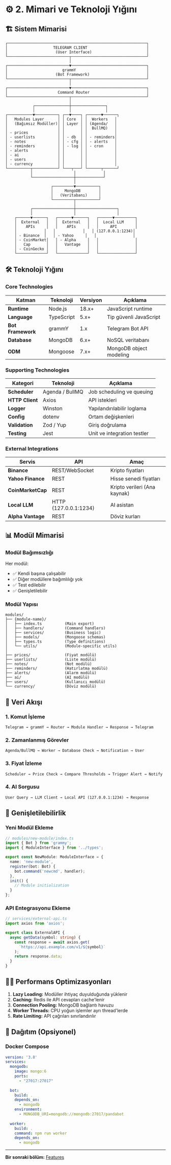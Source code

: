 # ⚙️ 2. Mimari ve Teknoloji Yığını

## 🏗️ Sistem Mimarisi

```
┌─────────────────────────────────────────────────────────────┐
│                    TELEGRAM CLIENT                          │
│                     (User Interface)                        │
└───────────────────────────┬─────────────────────────────────┘
                            │
┌───────────────────────────▼─────────────────────────────────┐
│                        grammY                               │
│                     (Bot Framework)                         │
└───────────────────────────┬─────────────────────────────────┘
                            │
┌───────────────────────────▼─────────────────────────────────┐
│                      Command Router                         │
└───────────────────────────┬─────────────────────────────────┘
                            │
            ┌───────────────┼───────────────┐
            │               │               │
┌───────────▼──────────┐ ┌──▼────┐ ┌──────▼──────┐
│   Modules Layer      │ │ Core  │ │  Workers   │
│   (Bağımsız Modüller)│ │ Layer │ │ (Agenda/   │
│                      │ │       │ │  BullMQ)   │
│ - prices             │ │       │ │            │
│ - userlists          │ │ - db  │ │ - reminders│
│ - notes              │ │ - cfg │ │ - alerts   │
│ - reminders          │ │ - log │ │ - cron     │
│ - alerts             │ │       │ │            │
│ - ai                 │ │       │ │            │
│ - users              │ │       │ │            │
│ - currency           │ │       │ │            │
└──────────┬───────────┘ └───┬───┘ └──────┬──────┘
           │                  │            │
           └──────────────────┼────────────┘
                              │
                    ┌─────────▼──────────┐
                    │     MongoDB        │
                    │   (Veritabanı)     │
                    └─────────┬──────────┘
                              │
           ┌──────────────────┼──────────────────┐
           │                  │                  │
    ┌──────▼──────┐   ┌──────▼──────┐   ┌──────▼─────────┐
    │  External   │   │  External   │   │  Local LLM     │
    │    APIs     │   │    APIs     │   │     API        │
    │            │   │            │   │ (127.0.0.1:1234)│
    │ - Binance  │   │ - Yahoo     │   │                │
    │ - CoinMarket│   │ - Alpha     │   │                │
    │   Cap       │   │   Vantage   │   │                │
    │ - CoinGecko │   │             │   │                │
    └─────────────┘   └─────────────┘   └────────────────┘
```

## 🛠️ Teknoloji Yığını

### Core Technologies

| Katman | Teknoloji | Versiyon | Açıklama |
|--------|-----------|----------|----------|
| **Runtime** | Node.js | 18.x+ | JavaScript runtime |
| **Language** | TypeScript | 5.x+ | Tip güvenli JavaScript |
| **Bot Framework** | grammY | 1.x | Telegram Bot API |
| **Database** | MongoDB | 6.x+ | NoSQL veritabanı |
| **ODM** | Mongoose | 7.x+ | MongoDB object modeling |

### Supporting Technologies

| Kategori | Teknoloji | Açıklama |
|----------|-----------|----------|
| **Scheduler** | Agenda / BullMQ | Job scheduling ve queuing |
| **HTTP Client** | Axios | API istekleri |
| **Logger** | Winston | Yapılandırılabilir loglama |
| **Config** | dotenv | Ortam değişkenleri |
| **Validation** | Zod / Yup | Giriş doğrulama |
| **Testing** | Jest | Unit ve integration testler |

### External Integrations

| Servis | API | Amaç |
|--------|-----|------|
| **Binance** | REST/WebSocket | Kripto fiyatları |
| **Yahoo Finance** | REST | Hisse senedi fiyatları |
| **CoinMarketCap** | REST | Kripto verileri (Ana kaynak) |
| **Local LLM** | HTTP (127.0.0.1:1234) | AI asistan |
| **Alpha Vantage** | REST | Döviz kurları |

## 📊 Modül Mimarisi

### Modül Bağımsızlığı

Her modül:
- ✅ Kendi başına çalışabilir
- ✅ Diğer modüllere bağımlılığı yok
- ✅ Test edilebilir
- ✅ Genişletilebilir

### Modül Yapısı

```
modules/
├── {module-name}/
│   ├── index.ts          (Main export)
│   ├── handlers/         (Command handlers)
│   ├── services/         (Business logic)
│   ├── models/           (Mongoose schemas)
│   ├── types.ts          (Type definitions)
│   └── utils/            (Module-specific utils)
│
├── prices/               (Fiyat modülü)
├── userlists/            (Liste modülü)
├── notes/                (Not modülü)
├── reminders/            (Hatırlatma modülü)
├── alerts/               (Alarm modülü)
├── ai/                   (AI modülü)
├── users/                (Kullanıcı modülü)
└── currency/             (Döviz modülü)
```

## 🔄 Veri Akışı

### 1. Komut İşleme

```
Telegram → grammY → Router → Module Handler → Response → Telegram
```

### 2. Zamanlanmış Görevler

```
Agenda/BullMQ → Worker → Database Check → Notification → User
```

### 3. Fiyat İzleme

```
Scheduler → Price Check → Compare Thresholds → Trigger Alert → Notify
```

### 4. AI Sorgusu

```
User Query → LLM Client → Local API (127.0.0.1:1234) → Response
```

## 🔌 Genişletilebilirlik

### Yeni Modül Ekleme

```typescript
// modules/new-module/index.ts
import { Bot } from 'grammy';
import { ModuleInterface } from '../types';

export const NewModule: ModuleInterface = {
  name: 'new-module',
  register(bot: Bot) {
    bot.command('newcmd', handler);
  },
  init() {
    // Module initialization
  }
};
```

### API Entegrasyonu Ekleme

```typescript
// services/external-api.ts
import axios from 'axios';

export class ExternalAPI {
  async getData(symbol: string) {
    const response = await axios.get(
      `https://api.example.com/v1/${symbol}`
    );
    return response.data;
  }
}
```

## 🏃‍♂️ Performans Optimizasyonları

1. **Lazy Loading:** Modüller ihtiyaç duyulduğunda yüklenir
2. **Caching:** Redis ile API cevapları cache'lenir
3. **Connection Pooling:** MongoDB bağlantı havuzu
4. **Worker Threads:** CPU yoğun işlemler ayrı thread'lerde
5. **Rate Limiting:** API çağrıları sınırlandırılır

## 📡 Dağıtım (Opsiyonel)

### Docker Compose

```yaml
version: '3.8'
services:
  mongodb:
    image: mongo:6
    ports:
      - "27017:27017"
  
  bot:
    build: .
    depends_on:
      - mongodb
    environment:
      - MONGODB_URI=mongodb://mongodb:27017/pandabot
  
  worker:
    build: .
    command: npm run worker
    depends_on:
      - mongodb
```

---

**Bir sonraki bölüm:** [Features](./03-features.md)
